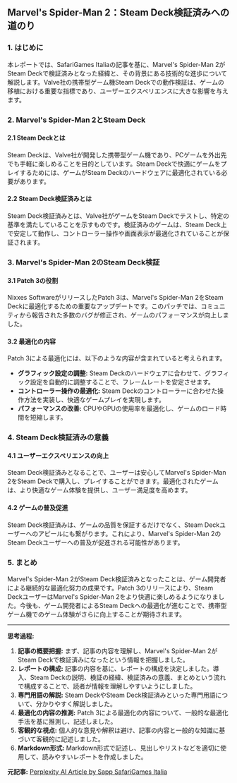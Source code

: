 ## Marvel's Spider-Man 2：Steam Deck検証済みへの道のり

### 1. はじめに

本レポートでは、SafariGames Italiaの記事を基に、Marvel's Spider-Man 2がSteam Deckで検証済みとなった経緯と、その背景にある技術的な進歩について解説します。Valve社の携帯型ゲーム機Steam Deckでの動作検証は、ゲームの移植における重要な指標であり、ユーザーエクスペリエンスに大きな影響を与えます。

### 2. Marvel's Spider-Man 2とSteam Deck

#### 2.1 Steam Deckとは

Steam Deckは、Valve社が開発した携帯型ゲーム機であり、PCゲームを外出先でも手軽に楽しめることを目的としています。Steam Deckで快適にゲームをプレイするためには、ゲームがSteam Deckのハードウェアに最適化されている必要があります。

#### 2.2 Steam Deck検証済みとは

Steam Deck検証済みとは、Valve社がゲームをSteam Deckでテストし、特定の基準を満たしていることを示すものです。検証済みのゲームは、Steam Deck上で安定して動作し、コントローラー操作や画面表示が最適化されていることが保証されます。

### 3. Marvel's Spider-Man 2のSteam Deck検証

#### 3.1 Patch 3の役割

Nixxes SoftwareがリリースしたPatch 3は、Marvel's Spider-Man 2をSteam Deckに最適化するための重要なアップデートです。このパッチでは、コミュニティから報告された多数のバグが修正され、ゲームのパフォーマンスが向上しました。

#### 3.2 最適化の内容

Patch 3による最適化には、以下のような内容が含まれていると考えられます。

* **グラフィック設定の調整:** Steam Deckのハードウェアに合わせて、グラフィック設定を自動的に調整することで、フレームレートを安定させます。
* **コントローラー操作の最適化:** Steam Deckのコントローラーに合わせた操作方法を実装し、快適なゲームプレイを実現します。
* **パフォーマンスの改善:** CPUやGPUの使用率を最適化し、ゲームのロード時間を短縮します。

### 4. Steam Deck検証済みの意義

#### 4.1 ユーザーエクスペリエンスの向上

Steam Deck検証済みとなることで、ユーザーは安心してMarvel's Spider-Man 2をSteam Deckで購入し、プレイすることができます。最適化されたゲームは、より快適なゲーム体験を提供し、ユーザー満足度を高めます。

#### 4.2 ゲームの普及促進

Steam Deck検証済みは、ゲームの品質を保証するだけでなく、Steam Deckユーザーへのアピールにも繋がります。これにより、Marvel's Spider-Man 2のSteam Deckユーザーへの普及が促進される可能性があります。

### 5. まとめ

Marvel's Spider-Man 2がSteam Deck検証済みとなったことは、ゲーム開発者による継続的な最適化努力の成果です。Patch 3のリリースにより、Steam DeckユーザーはMarvel's Spider-Man 2をより快適に楽しめるようになりました。今後も、ゲーム開発者によるSteam Deckへの最適化が進むことで、携帯型ゲーム機でのゲーム体験がさらに向上することが期待されます。

---

**思考過程:**

1. **記事の概要把握:** まず、記事の内容を理解し、Marvel's Spider-Man 2がSteam Deckで検証済みになったという情報を把握しました。
2. **レポートの構成:** 記事の内容を基に、レポートの構成を決定しました。導入、Steam Deckの説明、検証の経緯、検証済みの意義、まとめという流れで構成することで、読者が情報を理解しやすいようにしました。
3. **専門用語の解説:** Steam DeckやSteam Deck検証済みといった専門用語について、分かりやすく解説しました。
4. **最適化の内容の推測:** Patch 3による最適化の内容について、一般的な最適化手法を基に推測し、記述しました。
5. **客観的な視点:** 個人的な意見や解釈は避け、記事の内容と一般的な知識に基づいて客観的に記述しました。
6. **Markdown形式:** Markdown形式で記述し、見出しやリストなどを適切に使用して、読みやすいレポートを作成しました。


**元記事:** [Perplexity AI Article by Sapp SafariGames Italia](https://www.safarigames.it/tag/perplexity-ai-article-by-sapp/)